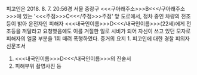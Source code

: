 피고인은 2018. 8. 7. 20:56경 서울 중랑구 <<<구아래주소>>>B<<</구아래주소>>>에 있는 '<<<주점>>>C<<</주점>>>주점' 앞 도로에서, 정차 중인 차량의 전조등이 밝아 운전자인 피해자 <<<내국인이름>>>D<<</내국인이름>>>(22세)에게 전조등을 꺼달라고 요청했음에도 이를 거절한 일로 시비가 되어 자신이 쓰고 있던 모자로 피해자의 얼굴 부분을 1회 때려 폭행하였다.
증거의 요지 1. 피고인에 대한 경찰 피의자신문조서
1. <<<내국인이름>>>D<<</내국인이름>>>의 진술서
1. 피해부위 촬영사진 등
